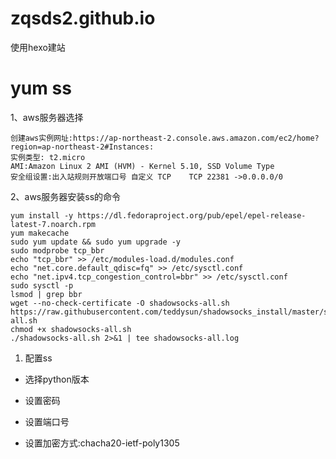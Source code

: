 # zqsds2.github.io
使用hexo建站


# yum ss

1、aws服务器选择

    创建aws实例网址:https://ap-northeast-2.console.aws.amazon.com/ec2/home?region=ap-northeast-2#Instances:
    实例类型: t2.micro
    AMI:Amazon Linux 2 AMI (HVM) - Kernel 5.10, SSD Volume Type
    安全组设置:出入站规则开放端口号 自定义 TCP	TCP 22381 ->0.0.0.0/0	

2、aws服务器安装ss的命令

    yum install -y https://dl.fedoraproject.org/pub/epel/epel-release-latest-7.noarch.rpm
    yum makecache
    sudo yum update && sudo yum upgrade -y
    sudo modprobe tcp_bbr
    echo "tcp_bbr" >> /etc/modules-load.d/modules.conf
    echo "net.core.default_qdisc=fq" >> /etc/sysctl.conf
    echo "net.ipv4.tcp_congestion_control=bbr" >> /etc/sysctl.conf
    sudo sysctl -p
    lsmod | grep bbr
    wget --no-check-certificate -O shadowsocks-all.sh https://raw.githubusercontent.com/teddysun/shadowsocks_install/master/shadowsocks-all.sh
    chmod +x shadowsocks-all.sh
    ./shadowsocks-all.sh 2>&1 | tee shadowsocks-all.log

1.  配置ss
    

*   选择python版本
    
*   设置密码
    
*   设置端口号
    
*   设置加密方式:chacha20-ietf-poly1305
